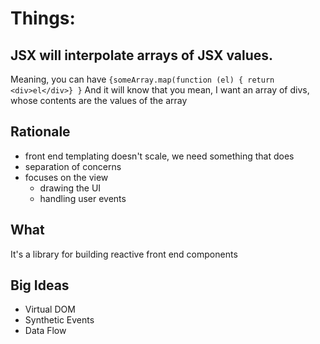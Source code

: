 
# Things:

## JSX will interpolate arrays of JSX values.

Meaning, you can have ```{someArray.map(function (el) { return <div>el</div>} }```
And it will know that you mean, I want an array of divs, whose contents are the values of the array

## Rationale

- front end templating doesn't scale, we need something that does
- separation of concerns
- focuses on the view
    - drawing the UI
    - handling user events

## What

It's a library for building reactive front end components

## Big Ideas

- Virtual DOM
- Synthetic Events
- Data Flow


